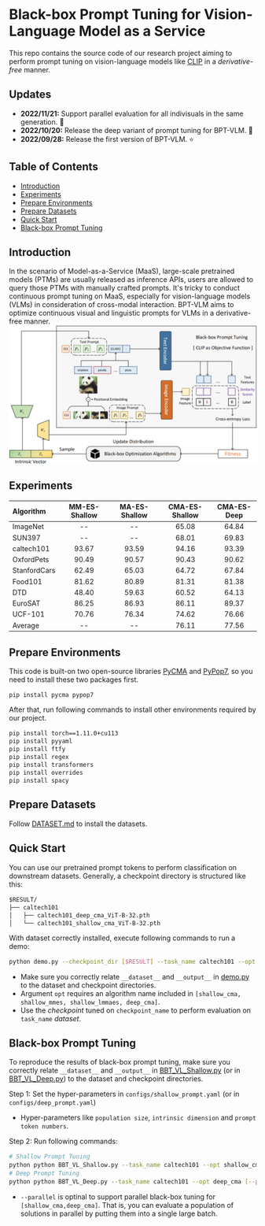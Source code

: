 <!-- omit in toc -->
# Black-box Prompt Tuning for Vision-Language Model as a Service
This repo contains the source code of our research project aiming to perform prompt tuning on  vision-language models like [CLIP](https://arxiv.org/abs/2103.00020) in a *derivative-free* manner.

<!-- omit in toc -->
## Updates
- **2022/11/21:** Support parallel evaluation for all indivisuals in the same generation. :art:
- **2022/10/20:** Release the deep variant of prompt tuning for BPT-VLM. :confetti_ball:	
- **2022/09/28:** Release the first version of BPT-VLM. :star:

<!-- omit in toc -->
## Table of Contents
- [Introduction](#introduction)
- [Experiments](#experiments)
- [Prepare Environments](#prepare-environments)
- [Prepare Datasets](#prepare-datasets)
- [Quick Start](#quick-start)
- [Black-box Prompt Tuning](#black-box-prompt-tuning)
## Introduction
In the scenario of Model-as-a-Service (MaaS), large-scale pretrained models (PTMs) are usually released as inference APIs, users are allowed to query those PTMs with manually crafted prompts. It's tricky to conduct continuous prompt tuning on MaaS, especially for vision-language models (VLMs) in consideration of cross-modal interaction. BPT-VLM aims to  optimize continuous visual and linguistic prompts for VLMs in a derivative-free manner.
![framework](./model/Framework_01.png)

## Experiments
Algorithm|MM-ES-Shallow|MA-ES-Shallow|CMA-ES-Shallow|CMA-ES-Deep
:--|:--:|:--:|:--:|:--:
ImageNet    |--   |--   |65.08|64.84
SUN397      |--   |--   |68.01|69.83
caltech101  |93.67|93.59|94.16|93.39
OxfordPets  |90.49|90.57|90.43|90.62
StanfordCars|62.49|65.03|64.72|67.84
Food101     |81.62|80.89|81.31|81.38
DTD         |48.40|59.63|60.52|64.13
EuroSAT     |86.25|86.93|86.11|89.37
UCF-101     |70.76|76.34|74.62|76.66
Average     |--   |--   |76.11|77.56

## Prepare Environments
This code is built-on two open-source libraries [PyCMA](https://github.com/CMA-ES/pycma) and [PyPop7](https://github.com/Evolutionary-Intelligence/pypop), so you need to install these two packages first.
```
pip install pycma pypop7
```
After that, run following commands to install other environments required by our project.
```
pip install torch==1.11.0+cu113
pip install pyyaml
pip install ftfy
pip install regex
pip install transformers
pip install overrides
pip install spacy
```
## Prepare Datasets
Follow [DATASET.md](DATASET.md) to install the datasets.

## Quick Start
You can use our pretrained prompt tokens to perform classification on downstream datasets. Generally, a checkpoint  directory is structured like this:
```
$RESULT/
├── caltech101
│   ├── caltech101_deep_cma_ViT-B-32.pth
│   └── caltech101_shallow_cma_ViT-B-32.pth
```
With dataset correctly installed, execute following commands to run a demo:
```bash
python demo.py --checkpoint_dir [$RESULT] --task_name caltech101 --opt shallow_cma --checkpoint_name caltech101
``` 
- Make sure you correctly relate `__dataset__` and `__output__` in [demo.py](demo.py) to the dataset and checkpoint directories.   
- Argument `opt` requires an algorithm name included in `[shallow_cma, shallow_mmes, shallow_lmmaes, deep_cma]`.
- Use the *checkpoint* tuned on `checkpoint_name` to perform evaluation on `task_name` *dataset*.    
  
## Black-box Prompt Tuning
To reproduce the results of black-box prompt tuning, make sure you correctly relate `__dataset__` and `__output__` in [BBT_VL_Shallow.py](BBT_VL_Shallow.py) (or in [BBT_VL_Deep.py](BBT_VL_Deep.py)) to the dataset and checkpoint directories.

Step 1: Set the hyper-parameters in `configs/shallow_prompt.yaml` (or in `configs/deep_prompt.yaml`)

- Hyper-parameters like `population size`, `intrinsic dimension` and `prompt token numbers`.    
  
Step 2: Run following commands:
```bash
# Shallow Prompt Tuning
python python BBT_VL_Shallow.py --task_name caltech101 --opt shallow_cma [--parallel]
# Deep Prompt Tuning
python python BBT_VL_Deep.py --task_name caltech101 --opt deep_cma [--parallel]
```
- `--parallel` is optinal to  support parallel black-box tuning for `[shallow_cma,deep_cma]`. That is, you can evaluate a population of solutions in parallel by putting them into a single large batch. 
